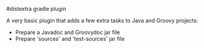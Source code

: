 #distextra gradle plugin

A very basic plugin that adds a few extra tasks to Java and Groovy projects:

* Prepare a Javadoc and Groovydoc jar file
* Prepare 'sources' and 'test-sources' jar file
